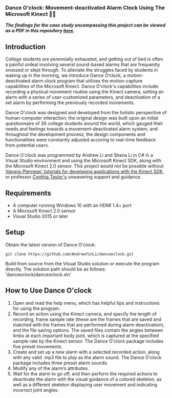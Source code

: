 ### Dance O'clock: Movement-deactivated Alarm Clock Using The Microsoft Kinect :dancers::alarm_clock:

**_The findings for the case study encompassing this project can be viewed as a PDF in this repository [here](danceoclock_paper.pdf)._**

## Introduction
College students are perennially exhausted, and getting out of bed is often a painful ordeal involving several sound-based alarms that are frequently snoozed or slept through. To alleviate the struggles faced by students in waking up in the morning, we introduce Dance O’clock, a motion-deactivated alarm clock program that utilizes the motion-capture capabilities of the Microsoft Kinect. Dance O'clock's capabilities include: recording a physical movement routine using the Kinect camera, setting an alarm with a series of user-customized parameters, and deactivation of a set alarm by performing the previously recorded movements. 

Dance O'clock was designed and developed from the holistic perspective of human-computer interaction; the original design was built upon an initial questionnaire of 26 college students around the world, which gauged their needs and feelings towards a movement-deactivated alarm system, and throughout the development process, the design components and functionalities were constantly adjusted accoring to real-time feedback from potential users. 

Dance O'clock was programmed by Andrew Li and Shana Li in C# in a Visual Studio environment and using the Microsoft Kinect SDK, along with the Microsoft Kinect 2.0 sensor. This project would not be possible without [Vangos Pterneas' tutorials for developing applications with the Kinect SDK](https://pterneas.com/), or professor [Cynthia Taylor's](https://cs.oberlin.edu/~ctaylor/) unwavering support and guidance.

## Requirements
- A computer running Windows 10 with an HDMI 1.4+ port
- A Microsoft Kinect 2.0 sensor
- Visual Studio 2015 or later

## Setup

Obtain the latest version of Dance O'clock:
```
git clone https://github.com/AndrewYinLi/danceoclock.git
```

Build from source from the Visual Studio solution or execute the program directly. The solution path should be as follows: 'danceoclock/danceoclock.sln'

## How to Use Dance O'clock
1. Open and read the help menu, which has helpful tips and instructions for using the program.
2. Record an action using the Kinect camera, and specify the length of recording, frame sample rate (these are the frames that are saved and matched with the frames that are performed during alarm deactivation), and the file saving options. The saved files contain the angles between limbs at each important body joint, which is captured at the specified sample rate by the Kinect sensor. The Dance O'clock package includes five preset movements.
3. Create and set up a new alarm with a selected recorded action, along with any valid .mp3 file to play as the alarm sound. The Dance O'clock package includes three preset alarm sounds.
4. Modify any of the alarm’s attributes.
5. Wait for the alarm to go off, and then perform the required actions to deactivate the alarm with the visual guidance of a colored skeleton, as well as a different skeleton displaying user movement and indicating incorrect joint angles.
